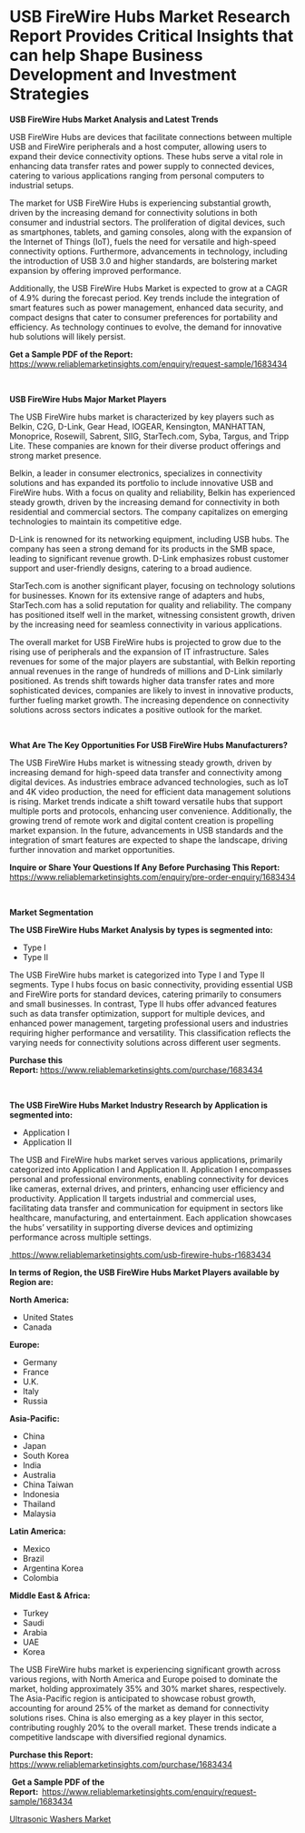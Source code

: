 <p><h1>USB FireWire Hubs Market Research Report Provides Critical Insights that can help Shape Business Development and Investment Strategies</h1></p><p><strong>USB FireWire Hubs Market Analysis and Latest Trends</strong></p>
<p><p>USB FireWire Hubs are devices that facilitate connections between multiple USB and FireWire peripherals and a host computer, allowing users to expand their device connectivity options. These hubs serve a vital role in enhancing data transfer rates and power supply to connected devices, catering to various applications ranging from personal computers to industrial setups.</p><p>The market for USB FireWire Hubs is experiencing substantial growth, driven by the increasing demand for connectivity solutions in both consumer and industrial sectors. The proliferation of digital devices, such as smartphones, tablets, and gaming consoles, along with the expansion of the Internet of Things (IoT), fuels the need for versatile and high-speed connectivity options. Furthermore, advancements in technology, including the introduction of USB 3.0 and higher standards, are bolstering market expansion by offering improved performance.</p><p>Additionally, the USB FireWire Hubs Market is expected to grow at a CAGR of 4.9% during the forecast period. Key trends include the integration of smart features such as power management, enhanced data security, and compact designs that cater to consumer preferences for portability and efficiency. As technology continues to evolve, the demand for innovative hub solutions will likely persist.</p></p>
<p><strong>Get a Sample PDF of the Report:&nbsp;</strong> <a href="https://www.reliablemarketinsights.com/enquiry/request-sample/1683434?utm_campaign=1932&utm_medium=2&utm_source=Github&utm_content=ia&utm_term=30122024&utm_id=usb-firewire-hubs">https://www.reliablemarketinsights.com/enquiry/request-sample/1683434</a></p>
<p>&nbsp;</p>
<p><strong>USB FireWire Hubs Major Market Players</strong></p>
<p><p>The USB FireWire hubs market is characterized by key players such as Belkin, C2G, D-Link, Gear Head, IOGEAR, Kensington, MANHATTAN, Monoprice, Rosewill, Sabrent, SIIG, StarTech.com, Syba, Targus, and Tripp Lite. These companies are known for their diverse product offerings and strong market presence.</p><p>Belkin, a leader in consumer electronics, specializes in connectivity solutions and has expanded its portfolio to include innovative USB and FireWire hubs. With a focus on quality and reliability, Belkin has experienced steady growth, driven by the increasing demand for connectivity in both residential and commercial sectors. The company capitalizes on emerging technologies to maintain its competitive edge.</p><p>D-Link is renowned for its networking equipment, including USB hubs. The company has seen a strong demand for its products in the SMB space, leading to significant revenue growth. D-Link emphasizes robust customer support and user-friendly designs, catering to a broad audience.</p><p>StarTech.com is another significant player, focusing on technology solutions for businesses. Known for its extensive range of adapters and hubs, StarTech.com has a solid reputation for quality and reliability. The company has positioned itself well in the market, witnessing consistent growth, driven by the increasing need for seamless connectivity in various applications.</p><p>The overall market for USB FireWire hubs is projected to grow due to the rising use of peripherals and the expansion of IT infrastructure. Sales revenues for some of the major players are substantial, with Belkin reporting annual revenues in the range of hundreds of millions and D-Link similarly positioned. As trends shift towards higher data transfer rates and more sophisticated devices, companies are likely to invest in innovative products, further fueling market growth. The increasing dependence on connectivity solutions across sectors indicates a positive outlook for the market.</p></p>
<p>&nbsp;</p>
<p><strong>What Are The Key Opportunities For USB FireWire Hubs Manufacturers?</strong></p>
<p><p>The USB FireWire Hubs market is witnessing steady growth, driven by increasing demand for high-speed data transfer and connectivity among digital devices. As industries embrace advanced technologies, such as IoT and 4K video production, the need for efficient data management solutions is rising. Market trends indicate a shift toward versatile hubs that support multiple ports and protocols, enhancing user convenience. Additionally, the growing trend of remote work and digital content creation is propelling market expansion. In the future, advancements in USB standards and the integration of smart features are expected to shape the landscape, driving further innovation and market opportunities.</p></p>
<p><strong>Inquire or Share Your Questions If Any Before Purchasing This Report:</strong> <a href="https://www.reliablemarketinsights.com/enquiry/pre-order-enquiry/1683434?utm_campaign=1932&utm_medium=2&utm_source=Github&utm_content=ia&utm_term=30122024&utm_id=usb-firewire-hubs">https://www.reliablemarketinsights.com/enquiry/pre-order-enquiry/1683434</a></p>
<p>&nbsp;</p>
<p><strong>Market Segmentation</strong></p>
<p><strong>The USB FireWire Hubs Market Analysis by types is segmented into:</strong></p>
<p><ul><li>Type I</li><li>Type II</li></ul></p>
<p><p>The USB FireWire hubs market is categorized into Type I and Type II segments. Type I hubs focus on basic connectivity, providing essential USB and FireWire ports for standard devices, catering primarily to consumers and small businesses. In contrast, Type II hubs offer advanced features such as data transfer optimization, support for multiple devices, and enhanced power management, targeting professional users and industries requiring higher performance and versatility. This classification reflects the varying needs for connectivity solutions across different user segments.</p></p>
<p><strong>Purchase this Report:&nbsp;</strong><a href="https://www.reliablemarketinsights.com/purchase/1683434?utm_campaign=1932&utm_medium=2&utm_source=Github&utm_content=ia&utm_term=30122024&utm_id=usb-firewire-hubs">https://www.reliablemarketinsights.com/purchase/1683434</a></p>
<p>&nbsp;</p>
<p><strong>The USB FireWire Hubs Market Industry Research by Application is segmented into:</strong></p>
<p><ul><li>Application I</li><li>Application II</li></ul></p>
<p><p>The USB and FireWire hubs market serves various applications, primarily categorized into Application I and Application II. Application I encompasses personal and professional environments, enabling connectivity for devices like cameras, external drives, and printers, enhancing user efficiency and productivity. Application II targets industrial and commercial uses, facilitating data transfer and communication for equipment in sectors like healthcare, manufacturing, and entertainment. Each application showcases the hubs’ versatility in supporting diverse devices and optimizing performance across multiple settings.</p></p>
<p><a href="https://www.reliablemarketinsights.com/usb-firewire-hubs-r1683434?utm_campaign=1932&utm_medium=2&utm_source=Github&utm_content=ia&utm_term=30122024&utm_id=usb-firewire-hubs">&nbsp;https://www.reliablemarketinsights.com/usb-firewire-hubs-r1683434</a></p>
<p><strong>In terms of Region, the USB FireWire Hubs Market Players available by Region are:</strong></p>
<p>
    <p> <strong> North America: </strong>
        <ul>
            <li>United States</li>
            <li>Canada</li>
        </ul>
        </p> 
    <p> <strong> Europe: </strong>
        <ul>
            <li>Germany</li>
            <li>France</li>
            <li>U.K.</li>
            <li>Italy</li>
            <li>Russia</li>
        </ul>
        </p> 
    <p> <strong> Asia-Pacific: </strong>
        <ul>
            <li>China</li>
            <li>Japan</li>
            <li>South Korea</li>
            <li>India</li>
            <li>Australia</li>
            <li>China Taiwan</li>
            <li>Indonesia</li>
            <li>Thailand</li>
            <li>Malaysia</li>
        </ul>
        </p> 
    <p> <strong> Latin America: </strong>
        <ul>
            <li>Mexico</li>
            <li>Brazil</li>
            <li>Argentina Korea</li>
            <li>Colombia</li>
        </ul>
        </p> 
    <p> <strong> Middle East & Africa: </strong>
        <ul>
            <li>Turkey</li>
            <li>Saudi</li>
            <li>Arabia</li>
            <li>UAE</li>
            <li>Korea</li>
        </ul>
    </p>
    </p>
<p><p>The USB FireWire hubs market is experiencing significant growth across various regions, with North America and Europe poised to dominate the market, holding approximately 35% and 30% market shares, respectively. The Asia-Pacific region is anticipated to showcase robust growth, accounting for around 25% of the market as demand for connectivity solutions rises. China is also emerging as a key player in this sector, contributing roughly 20% to the overall market. These trends indicate a competitive landscape with diversified regional dynamics.</p></p>
<p><strong>Purchase this Report: </strong><a href="https://www.reliablemarketinsights.com/purchase/1683434?utm_campaign=1932&utm_medium=2&utm_source=Github&utm_content=ia&utm_term=30122024&utm_id=usb-firewire-hubs">https://www.reliablemarketinsights.com/purchase/1683434</a></p>
<p>&nbsp;<strong>Get a Sample PDF of the Report:&nbsp;&nbsp;</strong><a href="https://www.reliablemarketinsights.com/enquiry/request-sample/1683434?utm_campaign=1932&utm_medium=2&utm_source=Github&utm_content=ia&utm_term=30122024&utm_id=usb-firewire-hubs">https://www.reliablemarketinsights.com/enquiry/request-sample/1683434</a></p>
<p><strong></strong></p>
<p><p><a href="https://github.com/luckyshygirl/Market-Research-Report-List-7/blob/main/ultrasonic-washers-market.md?utm_campaign=1932&utm_medium=2&utm_source=Github&utm_content=ia&utm_term=30122024&utm_id=usb-firewire-hubs">Ultrasonic Washers Market</a></p></p>